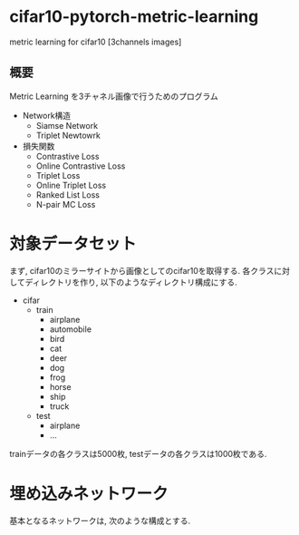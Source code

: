 # cifar10-pytorch-metric-learning

metric learning for cifar10 [3channels images]

## 概要
Metric Learning を3チャネル画像で行うためのプログラム

- Network構造
  - Siamse Network
  - Triplet Newtowrk 
- 損失関数
  - Contrastive Loss
  - Online Contrastive Loss
  - Triplet Loss
  - Online Triplet Loss
  - Ranked List Loss
  - N-pair MC Loss
  
# 対象データセット
まず, cifar10のミラーサイトから画像としてのcifar10を取得する.
各クラスに対してディレクトリを作り, 以下のようなディレクトリ構成にする.
- cifar
  - train
    - airplane
    - automobile
    - bird
    - cat
    - deer
    - dog
    - frog
    - horse
    - ship
    - truck
  - test
    - airplane
    - ...
    
 trainデータの各クラスは5000枚, testデータの各クラスは1000枚である.
 
# 埋め込みネットワーク
基本となるネットワークは, 次のような構成とする.
